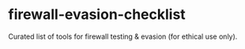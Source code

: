 # firewall-evasion-checklist
 Curated list of tools for firewall testing &amp; evasion (for ethical use only).
